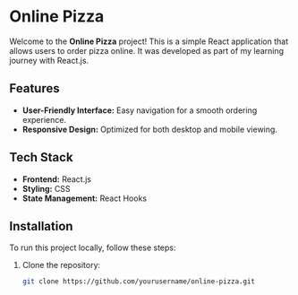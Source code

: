 # Online Pizza

Welcome to the **Online Pizza** project! This is a simple React application that allows users to order pizza online. It was developed as part of my learning journey with React.js.

## Features

- **User-Friendly Interface:** Easy navigation for a smooth ordering experience.
- **Responsive Design:** Optimized for both desktop and mobile viewing.

## Tech Stack

- **Frontend:** React.js
- **Styling:** CSS
- **State Management:** React Hooks

## Installation

To run this project locally, follow these steps:

1. Clone the repository:
   ```bash
   git clone https://github.com/yourusername/online-pizza.git
